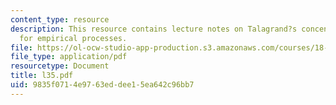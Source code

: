 ```yaml
---
content_type: resource
description: This resource contains lecture notes on Talagrand?s concentration inequality
  for empirical processes.
file: https://ol-ocw-studio-app-production.s3.amazonaws.com/courses/18-465-topics-in-statistics-statistical-learning-theory-spring-2007/9835f0714e9763eddee15ea642c96bb7_l35.pdf
file_type: application/pdf
resourcetype: Document
title: l35.pdf
uid: 9835f071-4e97-63ed-dee1-5ea642c96bb7
---
```

